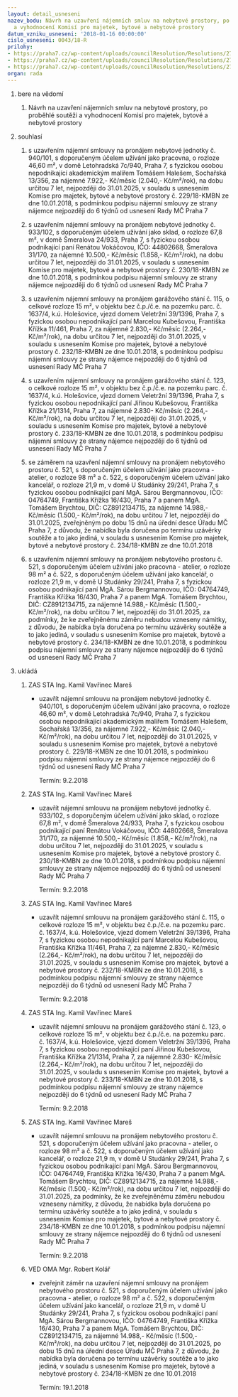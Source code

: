 ```yaml
---
layout: detail_usneseni
nazev_bodu: Návrh na uzavření nájemních smluv na nebytové prostory, po proběhlé soutěži
  a vyhodnocení Komisí pro majetek, bytové a nebytové prostory
datum_vzniku_usneseni: '2018-01-16 00:00:00'
cislo_usneseni: 0043/18-R
prilohy:
- https://praha7.cz/wp-content/uploads/councilResolution/Resolutions/27111/export/01_NBP20180116~316216.docx
- https://praha7.cz/wp-content/uploads/councilResolution/Resolutions/27111/export/02_NBP20180116~316215.pdf
- https://praha7.cz/wp-content/uploads/councilResolution/Resolutions/27111/export/export~316767.pdf
organ: rada
---
```

<ol id="urzList" class="urzList_view"><li id="" class="urzClass1"><span name="1">bere na vědomí</span><ol class="urzOlClass decimal "><li style="text-align: left;" id="" class="urzClass2"><span><p>Návrh na uzavření nájemních smluv na nebytové prostory, po proběhlé soutěži a vyhodnocení Komisí pro majetek, bytové a nebytové prostory</p></span></li></ol></li><li id="" class="urzClass1"><span name="26">souhlasí</span><ol id="" class="urzOlClass decimal "><li style="text-align: left;" id="" class="urzClass2"><span><p>s uzavřením nájemní smlouvy na pronájem nebytové jednotky č. 940/101, s doporučeným účelem užívání jako pracovna, o rozloze 46,60 m², v domě Letohradská 7c/940, Praha 7, s fyzickou osobou nepodnikající akademickým malířem Tomášem Halešem, Sochařská 13/356, za nájemné 7.922,- Kč/měsíc (2.040,- Kč/m²/rok), na dobu určitou 7 let, nejpozději do 31.01.2025, v souladu s usnesením Komise pro majetek, bytové a nebytové prostory č. 229/18-KMBN ze dne 10.01.2018, s podmínkou podpisu nájemní smlouvy ze strany nájemce nejpozději do 6 týdnů od usnesení Rady MČ Praha 7<br></p></span></li><li style="text-align: left;" id="" class="urzClass2"><span><p>s uzavřením nájemní smlouvy na pronájem nebytové jednotky č. 933/102, s doporučeným účelem užívání jako sklad, o rozloze 67,8 m², v domě Šmeralova 24/933, Praha 7, s fyzickou osobou podnikající paní Renátou Vokáčovou, IČO: 44802668, Šmeralova 31/170, za nájemné 10.500,- Kč/měsíc (1.858,- Kč/m²/rok), na dobu určitou 7 let, nejpozději do 31.01.2025, v souladu s usnesením Komise pro majetek, bytové a nebytové prostory č. 230/18-KMBN ze dne 10.01.2018, s podmínkou podpisu nájemní smlouvy ze strany nájemce nejpozději do 6 týdnů od usnesení Rady MČ Praha 7<br></p></span></li><li style="text-align: left;" id="" class="urzClass2"><span><p>s uzavřením nájemní smlouvy na pronájem garážového stání č. 115, o celkové rozloze 15 m², v objektu bez č.p./č.e. na pozemku parc. č. 1637/4, k.ú. Holešovice, vjezd domem Veletržní 39/1396, Praha 7, s fyzickou osobou nepodnikající paní Marcelou Kubešovou, Františka Křížka 11/461, Praha 7, za nájemné 2.830,- Kč/měsíc (2.264,- Kč/m²/rok), na dobu určitou 7 let, nejpozději do 31.01.2025, v souladu s usnesením Komise pro majetek, bytové a nebytové prostory č. 232/18-KMBN ze dne 10.01.2018, s podmínkou podpisu nájemní smlouvy ze strany nájemce nejpozději do 6 týdnů od usnesení Rady MČ Praha 7<br></p></span></li><li style="text-align: left;" id="" class="urzClass2"><span><p>s uzavřením nájemní smlouvy na pronájem garážového stání č. 123, o celkové rozloze 15 m², v objektu bez č.p./č.e. na pozemku parc. č. 1637/4, k.ú. Holešovice, vjezd domem Veletržní 39/1396, Praha 7, s fyzickou osobou nepodnikající paní Jiřinou Kubešovou, Františka Křížka 21/1314, Praha 7, za nájemné 2.830- Kč/měsíc (2.264,- Kč/m²/rok), na dobu určitou 7 let, nejpozději do 31.01.2025, v souladu s usnesením Komise pro majetek, bytové a nebytové prostory č. 233/18-KMBN ze dne 10.01.2018, s podmínkou podpisu nájemní smlouvy ze strany nájemce nejpozději do 6 týdnů od usnesení Rady MČ Praha 7<br></p></span></li><li style="text-align: left;" id="" class="urzClass2"><span><p>se záměrem na uzavření nájemní smlouvy na pronájem nebytového prostoru č. 521, s doporučeným účelem užívání jako pracovna - atelier, o rozloze 98 m² a č. 522, s doporučeným účelem užívání jako kancelář, o rozloze 21,9 m, v domě U Studánky 29/241, Praha 7, s fyzickou osobou podnikající paní MgA. Sárou Bergmannovou, IČO: 04764749, Františka Křížka 16/430, Praha 7 a panem MgA. Tomášem Brychtou, DIČ: CZ8912134715, za nájemné 14.988,- Kč/měsíc (1.500,- Kč/m²/rok), na dobu určitou 7 let, nejpozději do 31.01.2025, zveřejněným po dobu 15 dnů na úřední desce Úřadu MČ Praha 7, z důvodu, že nabídka byla doručena po termínu uzávěrky soutěže a to jako jediná, v souladu s usnesením Komise pro majetek, bytové a nebytové prostory č. 234/18-KMBN ze dne 10.01.2018</p></span></li><li style="text-align: left;" id="" class="urzClass2"><span><p>s uzavřením nájemní smlouvy na pronájem nebytového prostoru č. 521, s doporučeným účelem užívání jako pracovna - atelier, o rozloze 98 m² a č. 522, s doporučeným účelem užívání jako kancelář, o rozloze 21,9 m, v domě U Studánky 29/241, Praha 7, s fyzickou osobou podnikající paní MgA. Sárou Bergmannovou, IČO: 04764749, Františka Křížka 16/430, Praha 7 a panem MgA. Tomášem Brychtou, DIČ: CZ8912134715, za nájemné 14.988,- Kč/měsíc (1.500,- Kč/m²/rok), na dobu určitou 7 let, nejpozději do 31.01.2025, za podmínky, že ke zveřejněnému záměru nebudou vzneseny námitky, z důvodu, že nabídka byla doručena po termínu uzávěrky soutěže a to jako jediná, v souladu s usnesením Komise pro majetek, bytové a nebytové prostory č. 234/18-KMBN ze dne 10.01.2018, s podmínkou podpisu nájemní smlouvy ze strany nájemce nejpozději do 6 týdnů od usnesení Rady MČ Praha 7<br></p></span></li></ol></li><li class="urzClass1" id="urzUkoly"><span name="1">ukládá</span><ol class="urzOlClass"><li class="urzClass2"><span><p>ZAS STA Ing. Kamil Vavřinec Mareš</p></span><ul class="urzUlClass"><li class="urzClass3"><span><p>uzavřít nájemní smlouvu na pronájem nebytové jednotky č. 940/101, s doporučeným účelem užívání jako pracovna, o rozloze 46,60 m², v domě Letohradská 7c/940, Praha 7, s fyzickou osobou nepodnikající akademickým malířem Tomášem Halešem, Sochařská 13/356, za nájemné 7.922,- Kč/měsíc (2.040,- Kč/m²/rok), na dobu určitou 7 let, nejpozději do 31.01.2025, v souladu s usnesením Komise pro majetek, bytové a nebytové prostory č. 229/18-KMBN ze dne 10.01.2018, s podmínkou podpisu nájemní smlouvy ze strany nájemce nejpozději do 6 týdnů od usnesení Rady MČ Praha 7</p></span><span class="urzUkolTermin">  Termín:&nbsp;9.2.2018</span></li></ul></li><li class="urzClass2"><span><p>ZAS STA Ing. Kamil Vavřinec Mareš</p></span><ul class="urzUlClass"><li class="urzClass3"><span><p>uzavřít nájemní smlouvu na pronájem nebytové jednotky č. 933/102, s doporučeným účelem užívání jako sklad, o rozloze 67,8 m², v domě Šmeralova 24/933, Praha 7, s fyzickou osobou podnikající paní Renátou Vokáčovou, IČO: 44802668, Šmeralova 31/170, za nájemné 10.500,- Kč/měsíc (1.858,- Kč/m²/rok), na dobu určitou 7 let, nejpozději do 31.01.2025, v souladu s usnesením Komise pro majetek, bytové a nebytové prostory č. 230/18-KMBN ze dne 10.01.2018, s podmínkou podpisu nájemní smlouvy ze strany nájemce nejpozději do 6 týdnů od usnesení Rady MČ Praha 7</p></span><span class="urzUkolTermin">  Termín:&nbsp;9.2.2018</span></li></ul></li><li class="urzClass2"><span><p>ZAS STA Ing. Kamil Vavřinec Mareš</p></span><ul class="urzUlClass"><li class="urzClass3"><span><p>uzavřít nájemní smlouvu na pronájem garážového stání č. 115, o celkové rozloze 15 m², v objektu bez č.p./č.e. na pozemku parc. č. 1637/4, k.ú. Holešovice, vjezd domem Veletržní 39/1396, Praha 7, s fyzickou osobou nepodnikající paní Marcelou Kubešovou, Františka Křížka 11/461, Praha 7, za nájemné 2.830,- Kč/měsíc (2.264,- Kč/m²/rok), na dobu určitou 7 let, nejpozději do 31.01.2025, v souladu s usnesením Komise pro majetek, bytové a nebytové prostory č. 232/18-KMBN ze dne 10.01.2018, s podmínkou podpisu nájemní smlouvy ze strany nájemce nejpozději do 6 týdnů od usnesení Rady MČ Praha 7</p></span><span class="urzUkolTermin">  Termín:&nbsp;9.2.2018</span></li></ul></li><li class="urzClass2"><span><p>ZAS STA Ing. Kamil Vavřinec Mareš</p></span><ul class="urzUlClass"><li class="urzClass3"><span><p>uzavřít nájemní smlouvu na pronájem garážového stání č. 123, o celkové rozloze 15 m², v objektu bez č.p./č.e. na pozemku parc. č. 1637/4, k.ú. Holešovice, vjezd domem Veletržní 39/1396, Praha 7, s fyzickou osobou nepodnikající paní Jiřinou Kubešovou, Františka Křížka 21/1314, Praha 7, za nájemné 2.830- Kč/měsíc (2.264,- Kč/m²/rok), na dobu určitou 7 let, nejpozději do 31.01.2025, v souladu s usnesením Komise pro majetek, bytové a nebytové prostory č. 233/18-KMBN ze dne 10.01.2018, s podmínkou podpisu nájemní smlouvy ze strany nájemce nejpozději do 6 týdnů od usnesení Rady MČ Praha 7</p></span><span class="urzUkolTermin">  Termín:&nbsp;9.2.2018</span></li></ul></li><li class="urzClass2"><span><p>ZAS STA Ing. Kamil Vavřinec Mareš</p></span><ul class="urzUlClass"><li class="urzClass3"><span><p>uzavřít nájemní smlouvu na pronájem nebytového prostoru č. 521, s doporučeným účelem užívání jako pracovna - atelier, o rozloze 98 m² a č. 522, s doporučeným účelem užívání jako kancelář, o rozloze 21,9 m, v domě U Studánky 29/241, Praha 7, s fyzickou osobou podnikající paní MgA. Sárou Bergmannovou, IČO: 04764749, Františka Křížka 16/430, Praha 7 a panem MgA. Tomášem Brychtou, DIČ: CZ8912134715, za nájemné 14.988,- Kč/měsíc (1.500,- Kč/m²/rok), na dobu určitou 7 let, nejpozději do 31.01.2025, za podmínky, že ke zveřejněnému záměru nebudou vzneseny námitky, z důvodu, že nabídka byla doručena po termínu uzávěrky soutěže a to jako jediná, v souladu s usnesením Komise pro majetek, bytové a nebytové prostory č. 234/18-KMBN ze dne 10.01.2018, s podmínkou podpisu nájemní smlouvy ze strany nájemce nejpozději do 6 týdnů od usnesení Rady MČ Praha 7</p></span><span class="urzUkolTermin">  Termín:&nbsp;9.2.2018</span></li></ul></li><li class="urzClass2"><span><p>VED OMA Mgr. Robert Kolář</p></span><ul class="urzUlClass"><li class="urzClass3"><span><p>zveřejnit záměr na uzavření nájemní smlouvy na pronájem nebytového prostoru č. 521, s doporučeným účelem užívání jako pracovna - atelier, o rozloze 98 m² a č. 522, s doporučeným účelem užívání jako kancelář, o rozloze 21,9 m, v domě U Studánky 29/241, Praha 7, s fyzickou osobou podnikající paní MgA. Sárou Bergmannovou, IČO: 04764749, Františka Křížka 16/430, Praha 7 a panem MgA. Tomášem Brychtou, DIČ: CZ8912134715, za nájemné 14.988,- Kč/měsíc (1.500,- Kč/m²/rok), na dobu určitou 7 let, nejpozději do 31.01.2025, po dobu 15 dnů na úřední desce Úřadu MČ Praha 7, z důvodu, že nabídka byla doručena po termínu uzávěrky soutěže a to jako jediná, v souladu s usnesením Komise pro majetek, bytové a nebytové prostory č. 234/18-KMBN ze dne 10.01.2018</p></span><span class="urzUkolTermin">  Termín:&nbsp;19.1.2018</span></li></ul></li></ol></li></ol>